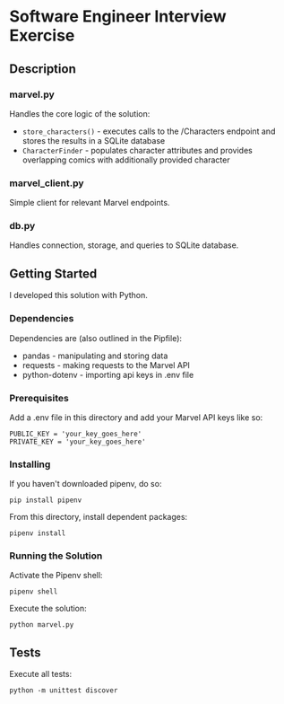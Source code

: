 # Software Engineer Interview Exercise

## Description

### marvel.py

Handles the core logic of the solution: 
* ```store_characters()``` - executes calls to the /Characters endpoint and stores the results in a SQLite database
* ```CharacterFinder``` - populates character attributes and provides overlapping comics with additionally provided character

### marvel_client.py

Simple client for relevant Marvel endpoints.

### db.py

Handles connection, storage, and queries to SQLite database.  

## Getting Started

I developed this solution with Python. 

### Dependencies

Dependencies are (also outlined in the Pipfile): 
* pandas - manipulating and storing data
* requests - making requests to the Marvel API 
* python-dotenv - importing api keys in .env file

### Prerequisites

Add a .env file in this directory and add your Marvel API keys like so: 

```
PUBLIC_KEY = 'your_key_goes_here'
PRIVATE_KEY = 'your_key_goes_here'
```

### Installing

If you haven't downloaded pipenv, do so: 

```
pip install pipenv
```

From this directory, install dependent packages: 
```
pipenv install
```

### Running the Solution

Activate the Pipenv shell: 
```
pipenv shell
```

Execute the solution: 
```
python marvel.py
```

## Tests

Execute all tests: 
```
python -m unittest discover 
```